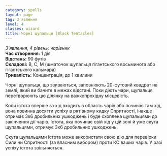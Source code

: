```yaml
---
category: spells
layout: page
tag: З'явлення
level: 4
classes: wizard
title: Чорні щупальця [Black Tentacles]
---
```


_З'явлення, 4 рівень; чарівник_   
**Час створення:** 1 дія   
**Відстань:** 90 футів   
**Складові:** В, С, М (шматочок щупальця гігантського восьминога або гігантського кальмара)   
**Тривалість:** Концентрація, до 1 хвилини  

Чорні щупальця, що звиваються, заповнюють 20-футовий квадрат на землі, який ви бачите в межах відстані. Поки діють чари, щупальця перетворюють цю ділянку на важкопрохідну місцевість.    

Коли істота вперше за хід входить в область чарів або починає там хід, вона повинна досягти успіху в рятівному кидку Спритності, інакше отримає 3к6 дробильних ушкоджень і буде схоплена щупальцями до закінчення дії чарів. Істота, яка починає свій хід у цій зоні й уже скута щупальцями, отримує 3к6 дробильних ушкоджень.    

Скута щупальцями істота може використати свою дію для перевірки Сили чи Спритності (за власним вибором) проти КС ваших чарів. У разі успіху істота звільняється.
